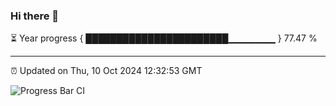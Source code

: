 ### Hi there 👋

⏳ Year progress { ███████████████████████▁▁▁▁▁▁▁ } 77.47 %

---

⏰ Updated on Thu, 10 Oct 2024 12:32:53 GMT

![Progress Bar CI](https://github.com/liununu/liununu/workflows/Progress%20Bar%20CI/badge.svg)
